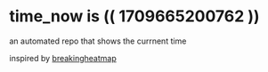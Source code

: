 # time_now is (( 1709665200762 ))

an automated repo that shows the currnent time

inspired by [breakingheatmap](https://github.com/breakingheatmap/breakingheatmap)